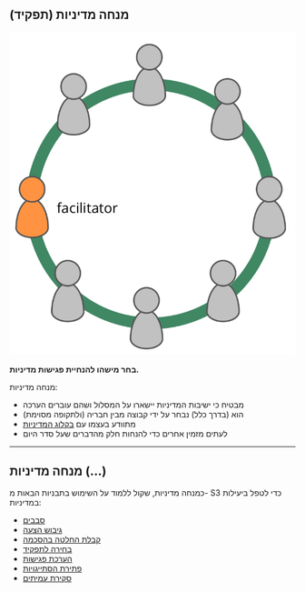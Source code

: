## מנחה מדיניות (תפקיד)

![right,fit](img/circle/facilitator.png)

**בחר מישהו להנחיית פגישות מדיניות.**

מנחה מדיניות:

- מבטיח כי ישיבות המדיניות יישארו על המסלול ושהם עוברים הערכה
- הוא (בדרך כלל) נבחר על ידי קבוצה מבין חבריה (ולתקופה מסוימת)
- מתוודע בעצמו עם [בקלוג המדיניות](section:governance-backlog)
- לעתים מזמין אחרים כדי להנחות חלק מהדברים שעל סדר היום

* * *

## מנחה מדיניות (...)

כמנחה מדיניות, שקול ללמוד על השימוש בתבניות הבאות מ- S3 כדי לטפל ביעילות במדיניות:

- [סבבים](section:rounds)
- [גיבוש הצעה](section:proposal-forming)
- [קבלת החלטה בהסכמה](section:consent-decision-making)
- [בחירה לתפקיד](section:role-selection)
- [הערכת פגישות](section:evaluate-meetings)
- [פתירת הסתייגויות](section:resolve-objections)
- [סקירת עמיתים](section:peer-review)